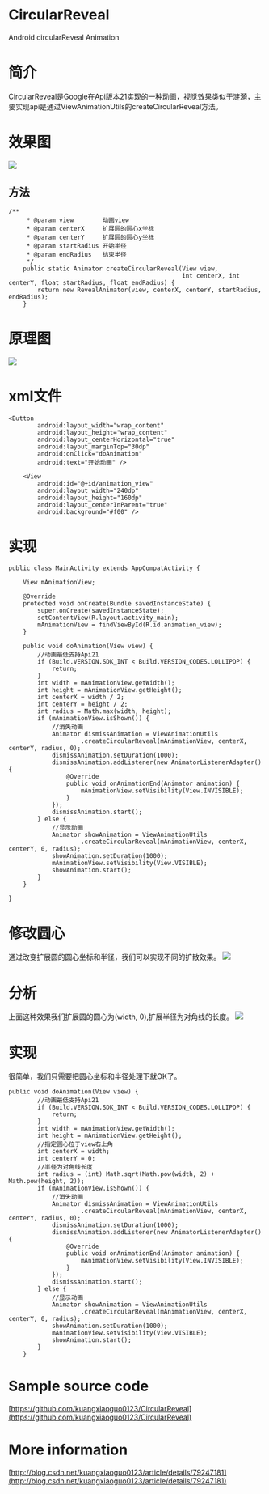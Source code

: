 # CircularReveal
Android circularReveal Animation

# 简介
CircularReveal是Google在Api版本21实现的一种动画，视觉效果类似于涟漪，主要实现api是通过ViewAnimationUtils的createCircularReveal方法。

# 效果图
![](https://github.com/kuangxiaoguo0123/CircularReveal/blob/master/screenshots/first.gif)

## 方法
```
/**
     * @param view        动画view
     * @param centerX     扩展圆的圆心x坐标
     * @param centerY     扩展圆的圆心y坐标
     * @param startRadius 开始半径
     * @param endRadius   结束半径
     */
    public static Animator createCircularReveal(View view,
                                                int centerX, int centerY, float startRadius, float endRadius) {
        return new RevealAnimator(view, centerX, centerY, startRadius, endRadius);
    }
```
# 原理图
![](https://github.com/kuangxiaoguo0123/CircularReveal/blob/master/screenshots/firstimage.png)
# xml文件
```
<Button
        android:layout_width="wrap_content"
        android:layout_height="wrap_content"
        android:layout_centerHorizontal="true"
        android:layout_marginTop="30dp"
        android:onClick="doAnimation"
        android:text="开始动画" />

    <View
        android:id="@+id/animation_view"
        android:layout_width="240dp"
        android:layout_height="160dp"
        android:layout_centerInParent="true"
        android:background="#f00" />
```

# 实现
```
public class MainActivity extends AppCompatActivity {

    View mAnimationView;

    @Override
    protected void onCreate(Bundle savedInstanceState) {
        super.onCreate(savedInstanceState);
        setContentView(R.layout.activity_main);
        mAnimationView = findViewById(R.id.animation_view);
    }

    public void doAnimation(View view) {
        //动画最低支持Api21
        if (Build.VERSION.SDK_INT < Build.VERSION_CODES.LOLLIPOP) {
            return;
        }
        int width = mAnimationView.getWidth();
        int height = mAnimationView.getHeight();
        int centerX = width / 2;
        int centerY = height / 2;
        int radius = Math.max(width, height);
        if (mAnimationView.isShown()) {
            //消失动画
            Animator dismissAnimation = ViewAnimationUtils
                    .createCircularReveal(mAnimationView, centerX, centerY, radius, 0);
            dismissAnimation.setDuration(1000);
            dismissAnimation.addListener(new AnimatorListenerAdapter() {
                @Override
                public void onAnimationEnd(Animator animation) {
                    mAnimationView.setVisibility(View.INVISIBLE);
                }
            });
            dismissAnimation.start();
        } else {
            //显示动画
            Animator showAnimation = ViewAnimationUtils
                    .createCircularReveal(mAnimationView, centerX, centerY, 0, radius);
            showAnimation.setDuration(1000);
            mAnimationView.setVisibility(View.VISIBLE);
            showAnimation.start();
        }
    }

}
```
# 修改圆心
通过改变扩展圆的圆心坐标和半径，我们可以实现不同的扩散效果。
![](https://github.com/kuangxiaoguo0123/CircularReveal/blob/master/screenshots/second.gif)
# 分析
上面这种效果我们扩展圆的圆心为(width, 0),扩展半径为对角线的长度。
![](https://github.com/kuangxiaoguo0123/CircularReveal/blob/master/screenshots/second.png)
# 实现
很简单，我们只需要把圆心坐标和半径处理下就OK了。
```
public void doAnimation(View view) {
        //动画最低支持Api21
        if (Build.VERSION.SDK_INT < Build.VERSION_CODES.LOLLIPOP) {
            return;
        }
        int width = mAnimationView.getWidth();
        int height = mAnimationView.getHeight();
        //指定圆心位于view右上角
        int centerX = width;
        int centerY = 0;
        //半径为对角线长度
        int radius = (int) Math.sqrt(Math.pow(width, 2) + Math.pow(height, 2));
        if (mAnimationView.isShown()) {
            //消失动画
            Animator dismissAnimation = ViewAnimationUtils
                    .createCircularReveal(mAnimationView, centerX, centerY, radius, 0);
            dismissAnimation.setDuration(1000);
            dismissAnimation.addListener(new AnimatorListenerAdapter() {
                @Override
                public void onAnimationEnd(Animator animation) {
                    mAnimationView.setVisibility(View.INVISIBLE);
                }
            });
            dismissAnimation.start();
        } else {
            //显示动画
            Animator showAnimation = ViewAnimationUtils
                    .createCircularReveal(mAnimationView, centerX, centerY, 0, radius);
            showAnimation.setDuration(1000);
            mAnimationView.setVisibility(View.VISIBLE);
            showAnimation.start();
        }
    }
```
# Sample source code
[https://github.com/kuangxiaoguo0123/CircularReveal](https://github.com/kuangxiaoguo0123/CircularReveal)

# More information
[http://blog.csdn.net/kuangxiaoguo0123/article/details/79247181](http://blog.csdn.net/kuangxiaoguo0123/article/details/79247181)
